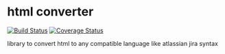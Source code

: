 # html converter
[![Build Status](https://travis-ci.org/nickel715/html-converter.svg?branch=master)](https://travis-ci.org/nickel715/html-converter)
[![Coverage Status](https://coveralls.io/repos/nickel715/html-converter/badge.svg)](https://coveralls.io/r/nickel715/html-converter)

library to convert html to any compatible language like atlassian jira syntax
